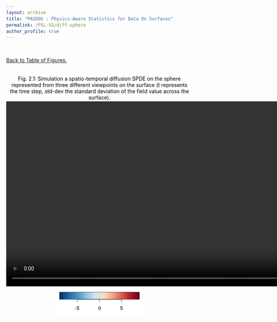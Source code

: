 ```yaml
---
layout: archive
title: "PASDOS : Physics-Aware Statistics for Data On Surfaces"
permalink: /PSL-SG/diff-sphere
author_profile: true
---
```


<html>
<head>
<style>
figcaption {
  color: black;
  font-style: bold;
  padding: 2px;
  font-size:100%;
  text-align: center;
}
</style>
</head>
</html>



<div style="text-align:center;">
<br>
</div>

[Back to  Table of Figures.](../PSL-SG) 

<div style="text-align:center;">
<br>
</div>


<div style="text-align:center;">
<a id="diff-sphere"></a>
  <figcaption> Fig. 2.1: Simulation a spatio-temporal diffusion SPDE on the sphere represented from three different viewpoints on the surface (t represents the time step, std-dev the standard deviation of the field value across the surface). </figcaption>
<video width="1000" style="float:center;" alt="Diffusion SPDE on the sphere"  lazy-loading="true" controls>
  <source src="/images/PSL/diff-sphere.mp4" type="video/mp4">
</video><br>
<img src="/images/PSL/legend_diff-sphere.png" style="float:center;height:80px">  
</div>







